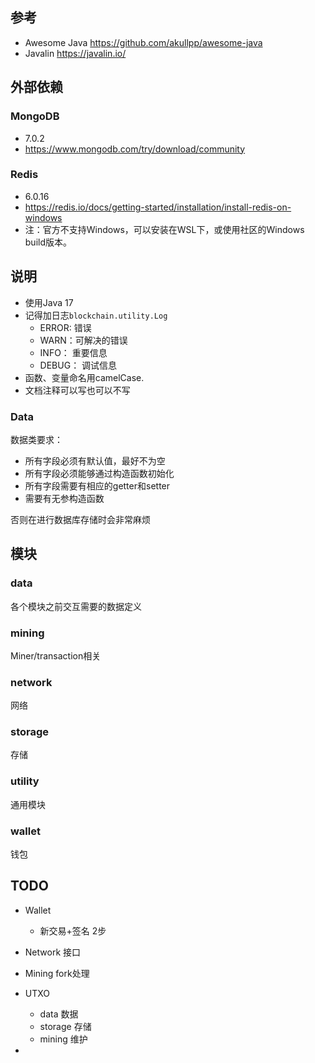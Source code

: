 
## 参考

- Awesome Java
  https://github.com/akullpp/awesome-java
- Javalin
  https://javalin.io/

## 外部依赖

### MongoDB

- 7.0.2
- https://www.mongodb.com/try/download/community

### Redis

- 6.0.16
- https://redis.io/docs/getting-started/installation/install-redis-on-windows
- 注：官方不支持Windows，可以安装在WSL下，或使用社区的Windows build版本。
## 说明

- 使用Java 17
- 记得加日志`blockchain.utility.Log`
  - ERROR: 错误
  - WARN：可解决的错误
  - INFO： 重要信息
  - DEBUG： 调试信息
- 函数、变量命名用camelCase.
- 文档注释可以写也可以不写

### Data

数据类要求：
- 所有字段必须有默认值，最好不为空
- 所有字段必须能够通过构造函数初始化
- 所有字段需要有相应的getter和setter
- 需要有无参构造函数

否则在进行数据库存储时会非常麻烦

## 模块

### data

各个模块之前交互需要的数据定义

### mining

Miner/transaction相关

### network

网络

### storage

存储

### utility

通用模块

### wallet

钱包

## TODO

- Wallet
  - 新交易+签名 2步

- Network 接口

- Mining fork处理

- UTXO
  - data 数据
  - storage 存储
  - mining 维护
- 
